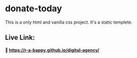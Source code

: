 # donate-today
This is a only html and vanilla css project. It's a static templete.

## Live Link:
#### 🔗 https://r-a-bappy.github.io/digital-agency/
